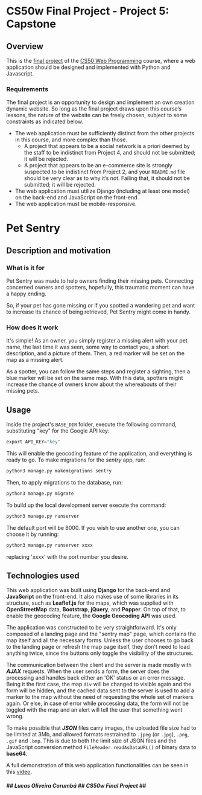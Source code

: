 # CS50w Final Project - Project 5: Capstone

## Overview
This is the [final project](https://cs50.harvard.edu/web/2020/projects/final/capstone/) of the [CS50 Web Programming](https://cs50.harvard.edu/web/2020/) course, where a web application should be designed and implemented with Python and Javascript.

### Requirements
The final project is an opportunity to design and implement an own creation dynamic website. So long as the final project draws upon this course’s lessons, the nature of the website can be freely chosen, subject to some constraints as indicated below.

* The web application must be sufficiently distinct from the other projects in this course, and more complex than those.
	* A project that appears to be a social network is a priori deemed by the staff to be indistinct from Project 4, and should not be submitted; it will be rejected.
	* A project that appears to be an e-commerce site is strongly suspected to be indistinct from Project 2, and your `README.md` file should be very clear as to why it’s not. Failing that, it should not be submitted; it will be rejected.
* The web application must utilize Django (including at least one model) on the back-end and JavaScript on the front-end.
* The web application must be mobile-responsive.

# Pet Sentry

## Description and motivation

### What is it for
Pet Sentry was made to help owners finding their missing pets. Connecting concerned owners and spotters, hopefully, this traumatic moment can have a happy ending.

So, if your pet has gone missing or if you spotted a wandering pet and want to increase its chance of being retrieved, Pet Sentry might come in handy.

### How does it work
It's simple! As an owner, you simply register a missing alert with your pet name, the last time it was seen, some way to contact you, a short description, and a picture of them. Then, a red marker will be set on the map as a missing alert.

As a spotter, you can follow the same steps and register a sighting, then a blue marker will be set on the same map. With this data, spotters might increase the chance of owners know about the whereabouts of their missing pets.

## Usage
Inside the project's `BASE_DIR` folder, execute the following command, substituting "key" for the Google API key:
```py
export API_KEY="key"
```
This will enable the geocoding feature of the application, and everything is ready to go.
To make migrations for the *sentry* app, run:
```py
python3 manage.py makemigrations sentry
```
Then, to apply migrations to the database, run:
```py
python3 manage.py migrate
```
To build up the local development server execute the command:
```py
python3 manage.py runserver
```
The default port will be 8000. If you wish to use another one, you can choose it by running:
```py
python3 manage.py runserver xxxx
```
replacing 'xxxx' with the port number you desire.

## Technologies used
This web application was built using **Django** for the back-end and **JavaScript** on the front-end. It also makes use of some libraries in its structure, such as **Leaflef.js** for the maps, which was supplied with **OpenStreetMap** data, **Bootstrap**, **jQuery**, and **Popper**. On top of that, to enable the geocoding feature, the **Google Geocoding API** was used.

The application was constructed to be very straightforward. It's only composed of a landing page and the "sentry map" page, which contains the map itself and all the necessary forms. Unless the user chooses to go back to the landing page or refresh the map page itself, they don't need to load anything twice, since the buttons only toggle the visibility of the structures.

The communication between the client and the server is made mostly with ***AJAX*** requests. When the user sends a form, the server does the processing and handles back either an 'OK' status or an error message. Being it the first case, the map `div` will be changed to visible again and the form will be hidden, and the cached data sent to the server is used to add a marker to the map without the need of requesting the whole set of markers again. Or else, in case of error while processing data, the form will not be toggled with the map and an alert will tell the user that something went wrong.

To make possible that ***JSON*** files carry images, the uploaded file size had to be limited at 3Mb, and allowed formats restrained to `.jpeg` (or `.jpg`), `.png`, `.gif` and `.bmp`. This is due to both the limit size of JSON files and the JavaScript conversion method `FileReader.readAsDataURL()` of binary data to **base64**.

A full demonstration of this web application functionalities can be seen in this [video](https://youtu.be/4NOiRHDxFa8).

##### ## Lucas Oliveira Corumbá ## CS50w Final Project ## ##
